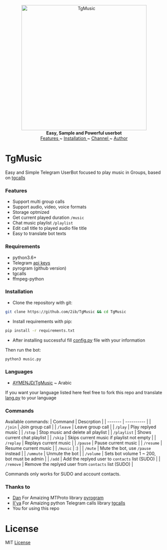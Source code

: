 <p align="center">
   <a href="https://github.com/2ib/TgMusic">
   <img src="https://github.com/2ib/TgMusic/blob/master/logo.png" width="400px" alt="TgMusic">
   </a>
   <br>
   <b>Easy, Sample and Powerful userbot</b>
   <br>
   <a href="https://github.com/2ib/TgMusic#features">
   Features
   </a>
   ~
   <a href="https://github.com/2ib/TgMusic#installation">
   Installation
   </a>
   ~
   <a href="https://t.me/YYYYF">
   Channel
   </a>
   ~
   <a href="https://t.me/K6KKK">
   Author
   </a>
</p>

# TgMusic

Easy and Simple Telegram UserBot focused to play music in Groups, based on [tgcalls](https://github.com/MarshalX/tgcalls)

### Features

- Support multi group calls
- Support audio, video, voice formats
- Storage optmized
- Get current played duration `/music`
- Chat music playlist `/playlist`
- Edit call title to played audio file title
- Easy to translate bot texts

### Requirements

- python3.6+
- Telegram [api keys](https://docs.pyrogram.org/intro/setup#api-keys)
- pyrogram (github version)
- tgcalls
- ffmpeg-python

### Installation

- Clone the repository with git:

```bash
git clone https://github.com/2ib/TgMusic && cd TgMusic
```

- Install requirements with pip:

```bash
pip install -r requirements.txt
```

- After installing successful fill [config.py](https://github.com/2ib/TgMusic/blob/master/config.py) file with your information

Then run the bot:

```bash
python3 music.py
```

### Languages

- [AYMENJD/TgMusic](https://github.com/AYMENJD/TgMusic) ~ Arabic

If you want your language listed here feel free to fork this repo and translate [lang.py](https://github.com/2ib/TgMusic/blob/master/lang.py) to your language

### Commands

Available commands:
| Command | Descrption |
| ------- | ---------- |
| `/join` | Join group call |
| `/leave` | Leave group call |
| `/play` | Play replyed music |
| `/stop` | Stop music and delete all playlist |
| `/playlist` | Shows current chat playlist |
| `/skip` | Skips current music if playlist not empty |
| `/replay` | Replays current music |
| `/pause` | Pause current music |
| `/resume` | Resume current music |
| `/music` | :) |
| `/mute` | Mute the bot, use `/pause` instead |
| `/ummute` | Unmute the bot |
| `/volume` | Sets bot volume 1 ~ 200, bot must be admin |
| `/add` | Add the replyed user to `contacts` list (SUDO) |
| `/remove` | Remove the replyed user from `contacts` list (SUDO) |

Commands only works for SUDO and account contacts.

### Thanks to

- [Dan](https://github.com/delivrance) For Amaizing MTProto library [pyrogram](https://github.com/pyrogram/pyrogram)
- [Il'ya](https://github.com/MarshalX) For Amaizing python Telegram calls library [tgcalls](https://github.com/MarshalX/tgcalls)
- You for using this repo

# License

MIT [License](https://github.com/2ib/TgMusic/blob/master/LICENSE)
